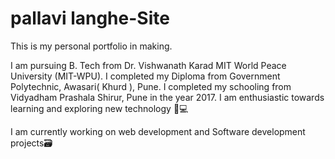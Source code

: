 # pallavi langhe-Site
This is my personal portfolio in making.

I am pursuing B. Tech from Dr. Vishwanath Karad MIT World Peace University (MIT-WPU). I completed my Diploma from Government Polytechnic, Awasari( Khurd ), Pune. I completed my schooling from Vidyadham Prashala Shirur, Pune in the year 2017. I am enthusiastic towards learning and exploring new technology 📱💻

I am currently working on web development and Software development projects🗃